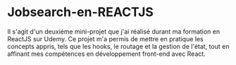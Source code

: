 # Jobsearch-en-REACTJS
Il s'agit d'un deuxiéme mini-projet que j'ai réalisé durant ma formation en ReactJS sur Udemy. Ce projet m'a permis de mettre en pratique les concepts appris, tels que les hooks, le routage et la gestion de l'état, tout en affinant mes compétences en développement front-end avec React.
